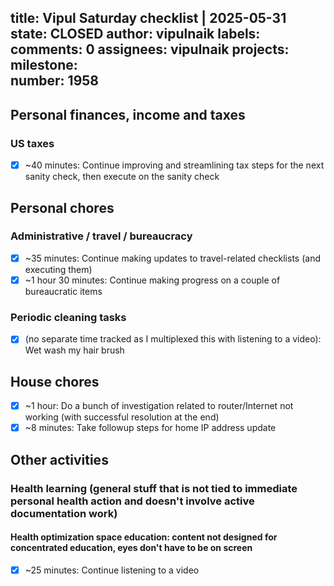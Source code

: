 title:	Vipul Saturday checklist | 2025-05-31
state:	CLOSED
author:	vipulnaik
labels:	
comments:	0
assignees:	vipulnaik
projects:	
milestone:	
number:	1958
--
## Personal finances, income and taxes

### US taxes

- [x] ~40 minutes: Continue improving and streamlining tax steps for the next sanity check, then execute on the sanity check

## Personal chores

### Administrative / travel / bureaucracy

- [x] ~35 minutes: Continue making updates to travel-related checklists (and executing them)
- [x] ~1 hour 30 minutes: Continue making progress on a couple of bureaucratic items

### Periodic cleaning tasks

- [x] (no separate time tracked as I multiplexed this with listening to a video): Wet wash my hair brush

## House chores

- [x] ~1 hour: Do a bunch of investigation related to router/Internet not working (with successful resolution at the end)
- [x] ~8 minutes: Take followup steps for home IP address update

## Other activities

### Health learning (general stuff that is not tied to immediate personal health action and doesn't involve active documentation work)

#### Health optimization space education: content not designed for concentrated education, eyes don't have to be on screen

- [x] ~25 minutes: Continue listening to a video

